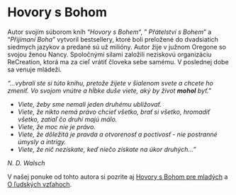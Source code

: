 Hovory s Bohom
==============

Autor svojím súborom kníh “*Hovory s Bohem*“, ” *Přátelství s Bohem*” a
“*Přijímaní Boha*” vytvoril bestsellery, ktoré boli preložené do dvadsiatich
siedmych jazykov a predané sú už milióny. Autor žije v južnom Oregone so svojou
ženou Nancy. Spoločnými silami založili neziskovú organizáciu ReCreation, ktorá
ma za cieľ vrátiť človeka sebe samému. V poslednej dobe sa venuje mládeži.

*“…vybrali ste si túto knihu, pretože žijete v šialenom svete a chcete ho
zmeniť. Vo svojom vnútre a hĺbke duše viete, aký by život **mohol** byť."*

* *Viete, žeby sme nemali jeden druhému ubližovať.*
* *Viete, že nikto nemá právo chcieť všetko, brať si všetko, hromadiť všetko, zatiaľ čo druhí majú málo.*
* *Viete, že moc nie je právo.*
* *Viete, že dôležitá je pravda a otvorenosť a poctivosť - nie postranné úmysly a intrigy.*
* *Viete, že nič nezískate, keď niečo získate na úkor druhých…”*

*N. D. Walsch*

V našej ponuke od tohto autora si pozrite aj [Hovory s Bohom pre
mladých](../knihy/hovory-s-bohem) a [O ľudských
vzťahoch](../knihy/o-lidskych-vztazich).

